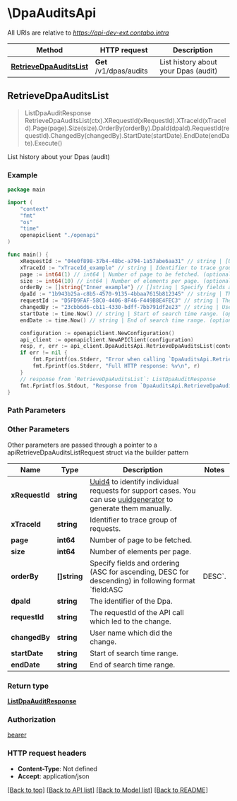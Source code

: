 # \DpaAuditsApi

All URIs are relative to *https://api-dev-ext.contabo.intra*

Method | HTTP request | Description
------------- | ------------- | -------------
[**RetrieveDpaAuditsList**](DpaAuditsApi.md#RetrieveDpaAuditsList) | **Get** /v1/dpas/audits | List history about your Dpas (audit)



## RetrieveDpaAuditsList

> ListDpaAuditResponse RetrieveDpaAuditsList(ctx).XRequestId(xRequestId).XTraceId(xTraceId).Page(page).Size(size).OrderBy(orderBy).DpaId(dpaId).RequestId(requestId).ChangedBy(changedBy).StartDate(startDate).EndDate(endDate).Execute()

List history about your Dpas (audit)



### Example

```go
package main

import (
    "context"
    "fmt"
    "os"
    "time"
    openapiclient "./openapi"
)

func main() {
    xRequestId := "04e0f898-37b4-48bc-a794-1a57abe6aa31" // string | [Uuid4](https://en.wikipedia.org/wiki/Universally_unique_identifier#Version_4_(random)) to identify individual requests for support cases. You can use [uuidgenerator](https://www.uuidgenerator.net/version4) to generate them manually.
    xTraceId := "xTraceId_example" // string | Identifier to trace group of requests. (optional)
    page := int64(1) // int64 | Number of page to be fetched. (optional)
    size := int64(10) // int64 | Number of elements per page. (optional)
    orderBy := []string{"Inner_example"} // []string | Specify fields and ordering (ASC for ascending, DESC for descending) in following format `field:ASC|DESC`. (optional)
    dpaId := "1b943b25a-c8b5-4570-9135-4bbaa7615b812345" // string | The identifier of the Dpa. (optional)
    requestId := "D5FD9FAF-58C0-4406-8F46-F449B8E4FEC3" // string | The requestId of the API call which led to the change. (optional)
    changedBy := "23cbb6d6-cb11-4330-bdff-7bb791df2e23" // string | User name which did the change. (optional)
    startDate := time.Now() // string | Start of search time range. (optional)
    endDate := time.Now() // string | End of search time range. (optional)

    configuration := openapiclient.NewConfiguration()
    api_client := openapiclient.NewAPIClient(configuration)
    resp, r, err := api_client.DpaAuditsApi.RetrieveDpaAuditsList(context.Background()).XRequestId(xRequestId).XTraceId(xTraceId).Page(page).Size(size).OrderBy(orderBy).DpaId(dpaId).RequestId(requestId).ChangedBy(changedBy).StartDate(startDate).EndDate(endDate).Execute()
    if err != nil {
        fmt.Fprintf(os.Stderr, "Error when calling `DpaAuditsApi.RetrieveDpaAuditsList``: %v\n", err)
        fmt.Fprintf(os.Stderr, "Full HTTP response: %v\n", r)
    }
    // response from `RetrieveDpaAuditsList`: ListDpaAuditResponse
    fmt.Fprintf(os.Stdout, "Response from `DpaAuditsApi.RetrieveDpaAuditsList`: %v\n", resp)
}
```

### Path Parameters



### Other Parameters

Other parameters are passed through a pointer to a apiRetrieveDpaAuditsListRequest struct via the builder pattern


Name | Type | Description  | Notes
------------- | ------------- | ------------- | -------------
 **xRequestId** | **string** | [Uuid4](https://en.wikipedia.org/wiki/Universally_unique_identifier#Version_4_(random)) to identify individual requests for support cases. You can use [uuidgenerator](https://www.uuidgenerator.net/version4) to generate them manually. | 
 **xTraceId** | **string** | Identifier to trace group of requests. | 
 **page** | **int64** | Number of page to be fetched. | 
 **size** | **int64** | Number of elements per page. | 
 **orderBy** | **[]string** | Specify fields and ordering (ASC for ascending, DESC for descending) in following format &#x60;field:ASC|DESC&#x60;. | 
 **dpaId** | **string** | The identifier of the Dpa. | 
 **requestId** | **string** | The requestId of the API call which led to the change. | 
 **changedBy** | **string** | User name which did the change. | 
 **startDate** | **string** | Start of search time range. | 
 **endDate** | **string** | End of search time range. | 

### Return type

[**ListDpaAuditResponse**](ListDpaAuditResponse.md)

### Authorization

[bearer](../README.md#bearer)

### HTTP request headers

- **Content-Type**: Not defined
- **Accept**: application/json

[[Back to top]](#) [[Back to API list]](../README.md#documentation-for-api-endpoints)
[[Back to Model list]](../README.md#documentation-for-models)
[[Back to README]](../README.md)


